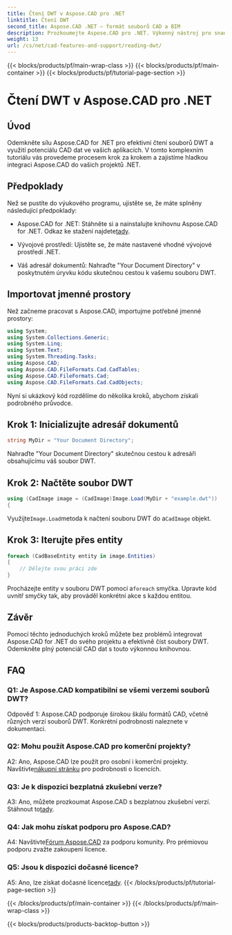 ```yaml
---
title: Čtení DWT v Aspose.CAD pro .NET
linktitle: Čtení DWT
second_title: Aspose.CAD .NET – formát souborů CAD a BIM
description: Prozkoumejte Aspose.CAD pro .NET. Výkonný nástroj pro snadné čtení souborů DWT. Zlepšete integraci dat CAD pomocí našeho uživatelsky přívětivého výukového programu.
weight: 13
url: /cs/net/cad-features-and-support/reading-dwt/
---
```


{{< blocks/products/pf/main-wrap-class >}}
{{< blocks/products/pf/main-container >}}
{{< blocks/products/pf/tutorial-page-section >}}

# Čtení DWT v Aspose.CAD pro .NET

## Úvod

Odemkněte sílu Aspose.CAD for .NET pro efektivní čtení souborů DWT a využití potenciálu CAD dat ve vašich aplikacích. V tomto komplexním tutoriálu vás provedeme procesem krok za krokem a zajistíme hladkou integraci Aspose.CAD do vašich projektů .NET.

## Předpoklady

Než se pustíte do výukového programu, ujistěte se, že máte splněny následující předpoklady:

-  Aspose.CAD for .NET: Stáhněte si a nainstalujte knihovnu Aspose.CAD for .NET. Odkaz ke stažení najdete[tady](https://releases.aspose.com/cad/net/).

- Vývojové prostředí: Ujistěte se, že máte nastavené vhodné vývojové prostředí .NET.

- Váš adresář dokumentů: Nahraďte "Your Document Directory" v poskytnutém úryvku kódu skutečnou cestou k vašemu souboru DWT.

## Importovat jmenné prostory

Než začneme pracovat s Aspose.CAD, importujme potřebné jmenné prostory:

```csharp
using System;
using System.Collections.Generic;
using System.Linq;
using System.Text;
using System.Threading.Tasks;
using Aspose.CAD;
using Aspose.CAD.FileFormats.Cad.CadTables;
using Aspose.CAD.FileFormats.Cad;
using Aspose.CAD.FileFormats.Cad.CadObjects;
```

Nyní si ukázkový kód rozdělíme do několika kroků, abychom získali podrobného průvodce.

## Krok 1: Inicializujte adresář dokumentů

```csharp
string MyDir = "Your Document Directory";
```

Nahraďte "Your Document Directory" skutečnou cestou k adresáři obsahujícímu váš soubor DWT.

## Krok 2: Načtěte soubor DWT

```csharp
using (CadImage image = (CadImage)Image.Load(MyDir + "example.dwt"))
{
```

 Využijte`Image.Load`metoda k načtení souboru DWT do a`CadImage` objekt.

## Krok 3: Iterujte přes entity

```csharp
foreach (CadBaseEntity entity in image.Entities)
{
    // Dělejte svou práci zde
}
```

 Procházejte entity v souboru DWT pomocí a`foreach` smyčka. Upravte kód uvnitř smyčky tak, aby prováděl konkrétní akce s každou entitou.

## Závěr

Pomocí těchto jednoduchých kroků můžete bez problémů integrovat Aspose.CAD for .NET do svého projektu a efektivně číst soubory DWT. Odemkněte plný potenciál CAD dat s touto výkonnou knihovnou.

## FAQ

### Q1: Je Aspose.CAD kompatibilní se všemi verzemi souborů DWT?

Odpověď 1: Aspose.CAD podporuje širokou škálu formátů CAD, včetně různých verzí souborů DWT. Konkrétní podrobnosti naleznete v dokumentaci.

### Q2: Mohu použít Aspose.CAD pro komerční projekty?

 A2: Ano, Aspose.CAD lze použít pro osobní i komerční projekty. Navštivte[nákupní stránku](https://purchase.aspose.com/buy) pro podrobnosti o licencích.

### Q3: Je k dispozici bezplatná zkušební verze?

 A3: Ano, můžete prozkoumat Aspose.CAD s bezplatnou zkušební verzí. Stáhnout to[tady](https://releases.aspose.com/).

### Q4: Jak mohu získat podporu pro Aspose.CAD?

 A4: Navštivte[Fórum Aspose.CAD](https://forum.aspose.com/c/cad/19) za podporu komunity. Pro prémiovou podporu zvažte zakoupení licence.

### Q5: Jsou k dispozici dočasné licence?

 A5: Ano, lze získat dočasné licence[tady](https://purchase.aspose.com/temporary-license/).
{{< /blocks/products/pf/tutorial-page-section >}}

{{< /blocks/products/pf/main-container >}}
{{< /blocks/products/pf/main-wrap-class >}}

{{< blocks/products/products-backtop-button >}}
